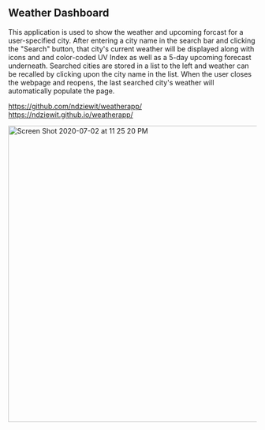 ## Weather Dashboard

This application is used to show the weather and upcoming forcast for a user-specified city. After entering a city name in the search bar and clicking the "Search" button, that city's current weather will be displayed along with icons and and color-coded UV Index as well as a 5-day upcoming forecast underneath.
Searched cities are stored in a list to the left and weather can be recalled by clicking upon the city name in the list.
When the user closes the webpage and reopens, the last searched city's weather will automatically populate the page.

https://github.com/ndziewit/weatherapp/
https://ndziewit.github.io/weatherapp/

<img width="600" alt="Screen Shot 2020-07-02 at 11 25 20 PM" src="https://user-images.githubusercontent.com/64652517/86428682-5b023900-bcbb-11ea-9c67-2a9c4eed3a00.png">